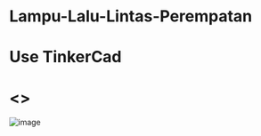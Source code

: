 # Lampu-Lalu-Lintas-Perempatan
# Use TinkerCad
# <<this is assignment>>
 
![image](https://user-images.githubusercontent.com/71638620/169690931-d29186b2-8806-4307-8d8d-dc2b1da374c6.png)
